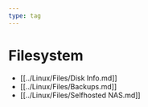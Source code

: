 ```yaml
---
type: tag
---
```

# Filesystem

- [[../Linux/Files/Disk Info.md]]
- [[../Linux/Files/Backups.md]]
- [[../Linux/Files/Selfhosted NAS.md]]
